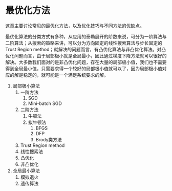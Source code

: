 # 最优化方法

这章主要讨论常见的最优化方法，以及优化技巧与不同方法的优缺点。

最优化算法的分类方式有多种，从应用的泰勒展开的阶数来说，可分为一阶算法与二阶算法；从搜索的策略来讲，可以分为方向固定的线性搜索算法与步长固定的Trust Region method；就解决的问题而言，有凸优化算法与非凸优化算法。对凸优化问题而言，由于局部极小就是全局最小，因此通过梯度下降方法就可以很好的解决。大多数我们面对的是非凸优化问题，存在大量的局部极小值，我们也不需要得到全局最小值，只需要求得一个较好的局部极小值就可以了，因为局部极小值对应的解是稳定的，就可能是一个满足系统要求的解。

1. 局部极小算法
   1. 一阶方法
      1. SGD
      2. Mini-batch SGD
   2. 二阶方法
      1. 牛顿法
      2. 拟牛顿法
         1. BFGS
         2. DFP
         3. Brody类方法
   3. Trust Region method
   4. 线性搜索法
   5. 凸优化
   6. 非凸优化
2. 全局最小算法
   1. 模拟退火
   2. 遗传算法




